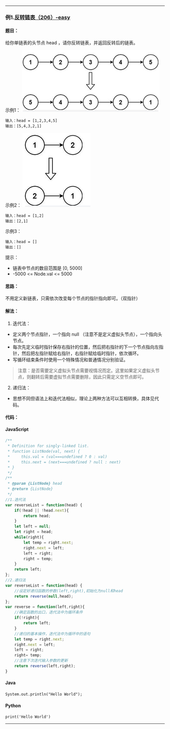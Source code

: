 >


---

### 例1.[反转链表（206）-easy](https://leetcode.cn/problems/reverse-linked-list/)

#### 题目：
给你单链表的头节点 head ，请你反转链表，并返回反转后的链表。

示例1：
![示例1图](imgs/2_4_1.jpg)
```
输入：head = [1,2,3,4,5]
输出：[5,4,3,2,1]
```
示例2：
![示例2图](imgs/2_4_2.jpg)
```
输入：head = [1,2]
输出：[2,1]
```

示例3：
```
输入：head = []
输出：[]
```

提示：

- 链表中节点的数目范围是 [0, 5000]
- -5000 <= Node.val <= 5000

#### 思路：
不用定义新链表，只需依次改变每个节点的指针指向即可。（双指针）

#### 解法：
1. 迭代法：
- 定义两个节点指针，一个指向 null （注意不是定义虚拟头节点），一个指向头节点。
- 每次先定义临时指针保存右指针的位置，然后把右指针的下一个节点指向左指针，然后把左指针赋给右指针，右指针赋给临时指针，依次循环。
- 写循环结束条件时使用一个特殊情况和普通情况分别验证。  
> 注意：是否需要定义虚拟头节点需要视情况而定。这里如果定义虚拟头节点，则翻转后需要虚拟节点需要删除，因此只需定义空节点即可。

2. 递归法：
- 思想不同但语法上和迭代法相似，理论上两种方法可以互相转换，具体见代码。

#### 代码：

<!-- tabs:start -->

#### **JavaScript**

```javascript
/**
 * Definition for singly-linked list.
 * function ListNode(val, next) {
 *     this.val = (val===undefined ? 0 : val)
 *     this.next = (next===undefined ? null : next)
 * }
 */
/**
 * @param {ListNode} head
 * @return {ListNode}
 */
//1.迭代法
var reverseList = function(head) {
    if(!head || !head.next){
        return head;
    }
    let left = null;
    let right = head;
    while(right){
        let temp = right.next;
        right.next = left;
        left = right;
        right = temp;
    }
    return left;
};
//2.递归法
var reverseList = function(head) {
    //设定好递归函数的参数(left,right),初始化为null和head
    return reverse(null,head);
};
var reverse = function(left,right){
    //确定函数的出口，迭代法中为循环条件
    if(!right){
        return left;
    }
    //递归的基本操作，迭代法中为循环中的语句
    let temp = right.next;
    right.next = left;
    left = right;
    right= temp;
    //注意下次迭代输入参数的更新
    return reverse(left,right);
}
```

#### **Java**

```
System.out.println("Hello World");
```

#### **Python**

```
print('Hello World')
```

<!-- tabs:end -->

---